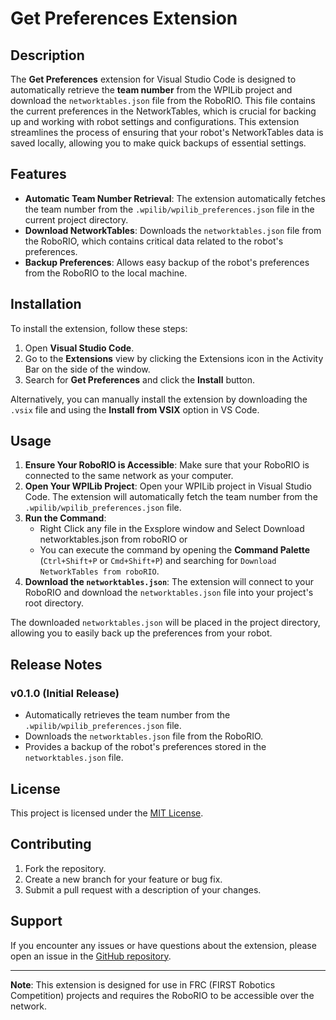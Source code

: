 # Get Preferences Extension

## Description

The **Get Preferences** extension for Visual Studio Code is designed to automatically retrieve the **team number** from the WPILib project and download the `networktables.json` file from the RoboRIO. This file contains the current preferences in the NetworkTables, which is crucial for backing up and working with robot settings and configurations. This extension streamlines the process of ensuring that your robot's NetworkTables data is saved locally, allowing you to make quick backups of essential settings.

## Features

- **Automatic Team Number Retrieval**: The extension automatically fetches the team number from the `.wpilib/wpilib_preferences.json` file in the current project directory.
- **Download NetworkTables**: Downloads the `networktables.json` file from the RoboRIO, which contains critical data related to the robot's preferences.
- **Backup Preferences**: Allows easy backup of the robot's preferences from the RoboRIO to the local machine.

## Installation

To install the extension, follow these steps:

1. Open **Visual Studio Code**.
2. Go to the **Extensions** view by clicking the Extensions icon in the Activity Bar on the side of the window.
3. Search for **Get Preferences** and click the **Install** button.

Alternatively, you can manually install the extension by downloading the `.vsix` file and using the **Install from VSIX** option in VS Code.

## Usage

1. **Ensure Your RoboRIO is Accessible**: Make sure that your RoboRIO is connected to the same network as your computer.
2. **Open Your WPILib Project**: Open your WPILib project in Visual Studio Code. The extension will automatically fetch the team number from the `.wpilib/wpilib_preferences.json` file.
3. **Run the Command**:
   - Right Click any file in the Exsplore window and Select Download networktables.json from roboRIO
   or
   - You can execute the command by opening the **Command Palette** (`Ctrl+Shift+P` or `Cmd+Shift+P`) and searching for `Download NetworkTables from roboRIO`.
4. **Download the `networktables.json`**: The extension will connect to your RoboRIO and download the `networktables.json` file into your project's root directory.

The downloaded `networktables.json` will be placed in the project directory, allowing you to easily back up the preferences from your robot.

## Release Notes

### v0.1.0 (Initial Release)
- Automatically retrieves the team number from the `.wpilib/wpilib_preferences.json` file.
- Downloads the `networktables.json` file from the RoboRIO.
- Provides a backup of the robot's preferences stored in the `networktables.json` file.
  
## License

This project is licensed under the [MIT License](LICENSE).

## Contributing

1. Fork the repository.
2. Create a new branch for your feature or bug fix.
3. Submit a pull request with a description of your changes.

## Support

If you encounter any issues or have questions about the extension, please open an issue in the [GitHub repository](https://github.com/FRC4607/VSCode_Extension/issues).

---

**Note**: This extension is designed for use in FRC (FIRST Robotics Competition) projects and requires the RoboRIO to be accessible over the network.

